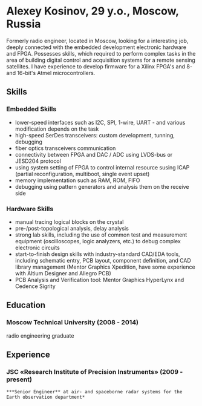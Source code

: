 # Alexey Kosinov, 29 y.o., Moscow, Russia

Formerly radio engineer, located in Moscow, looking for a interesting job, deeply connected with the embedded development electronic hardware and FPGA. Possesses skills, which required to perform complex tasks in the area of building digital control and acquisition systems for a remote sensing satellites. I have experience to develop firmware for a Xilinx FPGA's and 8- and 16-bit's Atmel microcontrollers.

## Skills

### Embedded Skills

  - lower-speed interfaces such as I2C, SPI, 1-wire, UART - and various modification depends on the task
  - high-speed SerDes transceivers: custom development, tunning, debugging
  - fiber optics transceivers communication
  - connectivity between FPGA and DAC / ADC using LVDS-bus or JESD204 protocol
  - using system setting of FPGA to control internal resource susing ICAP (partial reconfiguration, multiboot, single event upset)
  - memory implementation such as RAM, ROM, FIFO
  - debugging using pattern generators and analysis them on the receive side

### Hardware Skills
  - manual tracing logical blocks on the crystal
  - pre-/post-topological analysis, delay analysis
  - strong lab skills, including the use of common test and measurement equipment (oscilloscopes, logic analyzers, etc.) to debug complex electronic circuits
  - start-to-finish design skills with industry-standard CAD/EDA tools, including schematic entry, PCB layout, component definition, and CAD library management (Mentor Graphics Xpedition, have some experience with Altium Designer and Allegro PCB)
  - PCB Analysis and Verification tool: Mentor Graphics HyperLynx and Cedence Sigrity

## Education

### Moscow Technical University (2008 - 2014)
  radio engineering graduate

## Experience

### JSC «Research Institute of Precision Instruments» (2009 - present)
    ***Senior Engineer** at air- and spaceborne radar systems for the Earth observation department*


